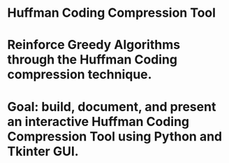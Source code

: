 # Huffman Coding Compression Tool

# Reinforce Greedy Algorithms through the Huffman Coding compression technique.

# Goal: build, document, and present an interactive Huffman Coding Compression Tool using Python and Tkinter GUI.

